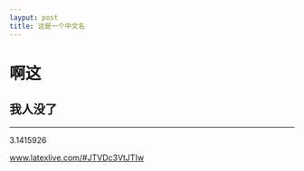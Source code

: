 ```yaml
---
layput: post
title: 这是一个中文名
---
```



# 啊这

## 我人没了

***
3.1415926


www.latexlive.com/#JTVDc3VtJTIw
